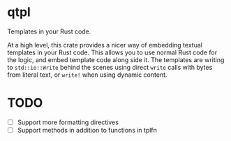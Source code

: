qtpl
====

Templates in your Rust code.

At a high level, this crate provides a nicer way of embedding textual templates
in your Rust code. This allows you to use normal Rust code for the logic, and
embed template code along side it. The templates are writing to
`std::io::Write` behind the scenes using direct `write` calls with bytes from
literal text, or `write!` when using dynamic content.


TODO
====

- [ ] Support more formatting directives
- [ ] Support methods in addition to functions in tplfn
